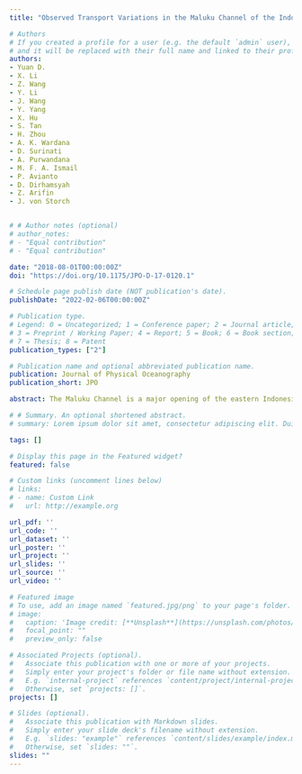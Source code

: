 ```yaml
---
title: "Observed Transport Variations in the Maluku Channel of the Indonesian Seas Associated with Western Boundary Current Changes"

# Authors
# If you created a profile for a user (e.g. the default `admin` user), write the username (folder name) here 
# and it will be replaced with their full name and linked to their profile.
authors:
- Yuan D.
- X. Li
- Z. Wang
- Y. Li
- J. Wang
- Y. Yang
- X. Hu
- S. Tan
- H. Zhou
- A. K. Wardana
- D. Surinati
- A. Purwandana
- M. F. A. Ismail
- P. Avianto
- D. Dirhamsyah
- Z. Arifin
- J. von Storch


# # Author notes (optional)
# author_notes:
# - "Equal contribution"
# - "Equal contribution"

date: "2018-08-01T00:00:00Z"
doi: "https://doi.org/10.1175/JPO-D-17-0120.1"

# Schedule page publish date (NOT publication's date).
publishDate: "2022-02-06T00:00:00Z"

# Publication type.
# Legend: 0 = Uncategorized; 1 = Conference paper; 2 = Journal article;
# 3 = Preprint / Working Paper; 4 = Report; 5 = Book; 6 = Book section;
# 7 = Thesis; 8 = Patent
publication_types: ["2"]

# Publication name and optional abbreviated publication name.
publication: Journal of Physical Oceanography
publication_short: JPO

abstract: The Maluku Channel is a major opening of the eastern Indonesian Seas to the western Pacific Ocean, the upper-ocean currents of which have rarely been observed historically. During December 2012–November 2016, long time series of the upper Maluku Channel transport are measured successfully for the first time using subsurface oceanic moorings. The measurements show significant intraseasonal-to-interannual variability of over 14 Sv (1 Sv ≡ 106 m3 s−1) in the upper 300 m or so, with a mean transport of 1.04–1.31 Sv northward and a significant southward interannual change of over 3.5 Sv in the spring of 2014. Coincident with the interannual transport change is the Mindanao Current, choked at the entrance of the Indonesian Seas, which is significantly different from its climatological retroflection in fall–winter. A high-resolution numerical simulation suggests that the variations of the Maluku Channel currents are associated with the shifting of the Mindanao Current retroflection. It is suggested that the shifting of the Mindanao Current outside the Sulawesi Sea in the spring of 2014 elevates the sea level at the entrance of the Indonesian Seas, which drives the anomalous transport through the Maluku Channel. The results suggest the importance of the western boundary current nonlinearity in driving the transport variability of the Indonesian Throughflow.

# # Summary. An optional shortened abstract.
# summary: Lorem ipsum dolor sit amet, consectetur adipiscing elit. Duis posuere tellus ac convallis placerat. Proin tincidunt magna sed ex sollicitudin condimentum.

tags: []

# Display this page in the Featured widget?
featured: false

# Custom links (uncomment lines below)
# links:
# - name: Custom Link
#   url: http://example.org

url_pdf: ''
url_code: ''
url_dataset: ''
url_poster: ''
url_project: ''
url_slides: ''
url_source: ''
url_video: ''

# Featured image
# To use, add an image named `featured.jpg/png` to your page's folder. 
# image:
#   caption: 'Image credit: [**Unsplash**](https://unsplash.com/photos/pLCdAaMFLTE)'
#   focal_point: ""
#   preview_only: false

# Associated Projects (optional).
#   Associate this publication with one or more of your projects.
#   Simply enter your project's folder or file name without extension.
#   E.g. `internal-project` references `content/project/internal-project/index.md`.
#   Otherwise, set `projects: []`.
projects: []

# Slides (optional).
#   Associate this publication with Markdown slides.
#   Simply enter your slide deck's filename without extension.
#   E.g. `slides: "example"` references `content/slides/example/index.md`.
#   Otherwise, set `slides: ""`.
slides: ""
---
```


<!-- {{% callout note %}}
Click the *Cite* button above to demo the feature to enable visitors to import publication metadata into their reference management software.
{{% /callout %}}

{{% callout note %}}
Create your slides in Markdown - click the *Slides* button to check out the example.
{{% /callout %}}

Supplementary notes can be added here, including [code, math, and images](https://wowchemy.com/docs/writing-markdown-latex/). -->
